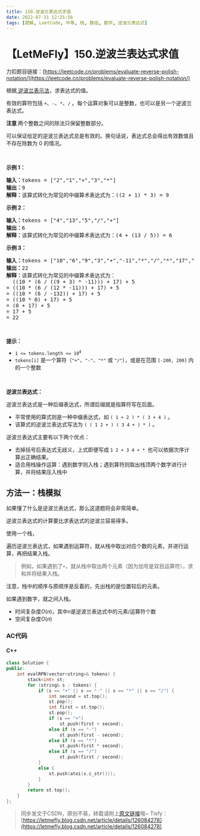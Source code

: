 ```yaml
---
title: 150.逆波兰表达式求值
date: 2022-07-31 12:25:56
tags: [题解, LeetCode, 中等, 栈, 数组, 数学, 逆波兰表达式]
---
```


# 【LetMeFly】150.逆波兰表达式求值

力扣题目链接：[https://leetcode.cn/problems/evaluate-reverse-polish-notation/](https://leetcode.cn/problems/evaluate-reverse-polish-notation/)

<p>根据<a href="https://baike.baidu.com/item/%E9%80%86%E6%B3%A2%E5%85%B0%E5%BC%8F/128437" target="_blank"> 逆波兰表示法</a>，求表达式的值。</p>

<p>有效的算符包括&nbsp;<code>+</code>、<code>-</code>、<code>*</code>、<code>/</code>&nbsp;。每个运算对象可以是整数，也可以是另一个逆波兰表达式。</p>

<p><b>注意&nbsp;</b>两个整数之间的除法只保留整数部分。</p>

<p>可以保证给定的逆波兰表达式总是有效的。换句话说，表达式总会得出有效数值且不存在除数为 0 的情况。</p>

<p>&nbsp;</p>

<p><strong>示例&nbsp;1：</strong></p>

<pre>
<strong>输入：</strong>tokens = ["2","1","+","3","*"]
<strong>输出：</strong>9
<strong>解释：</strong>该算式转化为常见的中缀算术表达式为：((2 + 1) * 3) = 9
</pre>

<p><strong>示例&nbsp;2：</strong></p>

<pre>
<strong>输入：</strong>tokens = ["4","13","5","/","+"]
<strong>输出：</strong>6
<strong>解释：</strong>该算式转化为常见的中缀算术表达式为：(4 + (13 / 5)) = 6
</pre>

<p><strong>示例&nbsp;3：</strong></p>

<pre>
<strong>输入：</strong>tokens = ["10","6","9","3","+","-11","*","/","*","17","+","5","+"]
<strong>输出：</strong>22
<strong>解释：</strong>该算式转化为常见的中缀算术表达式为：
  ((10 * (6 / ((9 + 3) * -11))) + 17) + 5
= ((10 * (6 / (12 * -11))) + 17) + 5
= ((10 * (6 / -132)) + 17) + 5
= ((10 * 0) + 17) + 5
= (0 + 17) + 5
= 17 + 5
= 22</pre>

<p>&nbsp;</p>

<p><strong>提示：</strong></p>

<ul>
	<li><code>1 &lt;= tokens.length &lt;= 10<sup>4</sup></code></li>
	<li><code>tokens[i]</code>&nbsp;是一个算符（<code>"+"</code>、<code>"-"</code>、<code>"*"</code> 或 <code>"/"</code>），或是在范围 <code>[-200, 200]</code> 内的一个整数</li>
</ul>

<p>&nbsp;</p>

<p><strong>逆波兰表达式：</strong></p>

<p>逆波兰表达式是一种后缀表达式，所谓后缀就是指算符写在后面。</p>

<ul>
	<li>平常使用的算式则是一种中缀表达式，如 <code>( 1 + 2 ) * ( 3 + 4 )</code> 。</li>
	<li>该算式的逆波兰表达式写法为 <code>( ( 1 2 + ) ( 3 4 + ) * )</code> 。</li>
</ul>

<p>逆波兰表达式主要有以下两个优点：</p>

<ul>
	<li>去掉括号后表达式无歧义，上式即便写成 <code>1 2 + 3 4 + * </code>也可以依据次序计算出正确结果。</li>
	<li>适合用栈操作运算：遇到数字则入栈；遇到算符则取出栈顶两个数字进行计算，并将结果压入栈中</li>
</ul>


    
## 方法一：栈模拟

如果懂了什么是逆波兰表达式，那么这道题将会非常简单。

逆波兰表达式的计算要比求表达式的逆波兰容易得多。

使用一个栈，

遍历逆波兰表达式，如果遇到运算符，就从栈中取出对应个数的元素，并进行运算，再把结果入栈。

> 例如，如果遇到了```+```，就从栈中取出两个元素（因为加号是双目运算符），求和并将结果入栈。

注意，栈中的顺序与原顺序是反着的，先出栈的是位置较后的元素。

如果遇到数字，就之间入栈。

+ 时间复杂度$O(n)$，其中$n$是逆波兰表达式中的元素/运算符个数
+ 空间复杂度$O(n)$

### AC代码

#### C++

```cpp
class Solution {
public:
    int evalRPN(vector<string>& tokens) {
        stack<int> st;
        for (string& s : tokens) {
            if (s == "+" || s == "-" || s == "*" || s == "/") {
                int second = st.top();
                st.pop();
                int first = st.top();
                st.pop();
                if (s == "+")
                    st.push(first + second);
                else if (s == "-")
                    st.push(first - second);
                else if (s == "*")
                    st.push(first * second);
                else if (s == "/")
                    st.push(first / second);
            }
            else {
                st.push(atoi(s.c_str()));
            }
        }
        return st.top();
    }
};
```

> 同步发文于CSDN，原创不易，转载请附上[原文链接](https://leetcode.letmefly.xyz/2022/07/31/LeetCode%200150.%E9%80%86%E6%B3%A2%E5%85%B0%E8%A1%A8%E8%BE%BE%E5%BC%8F%E6%B1%82%E5%80%BC/)哦~
> Tisfy：[https://letmefly.blog.csdn.net/article/details/126084278](https://letmefly.blog.csdn.net/article/details/126084278)
